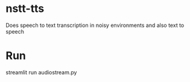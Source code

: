 # nstt-tts
Does speech to text transcription in noisy environments and also text to speech

# Run
streamlit run audiostream.py
